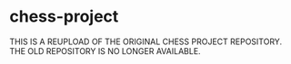 # chess-project
THIS IS A REUPLOAD OF THE ORIGINAL CHESS PROJECT REPOSITORY. THE OLD REPOSITORY IS NO LONGER AVAILABLE.
